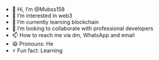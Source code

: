- 👋 Hi, I’m @Mubss158
- 👀 I’m interested in web3
- 🌱 I’m currently learning blockchain
- 💞️ I’m looking to collaborate with professional developers
- 📫 How to reach me via dm, WhatsApp and email 
- 😄 Pronouns: He
- ⚡ Fun fact: Learning 

<!---
Mubss158/Mubss158 is a ✨ special ✨ repository because its `README.md` (this file) appears on your GitHub profile.
You can click the Preview link to take a look at your changes.
--->
